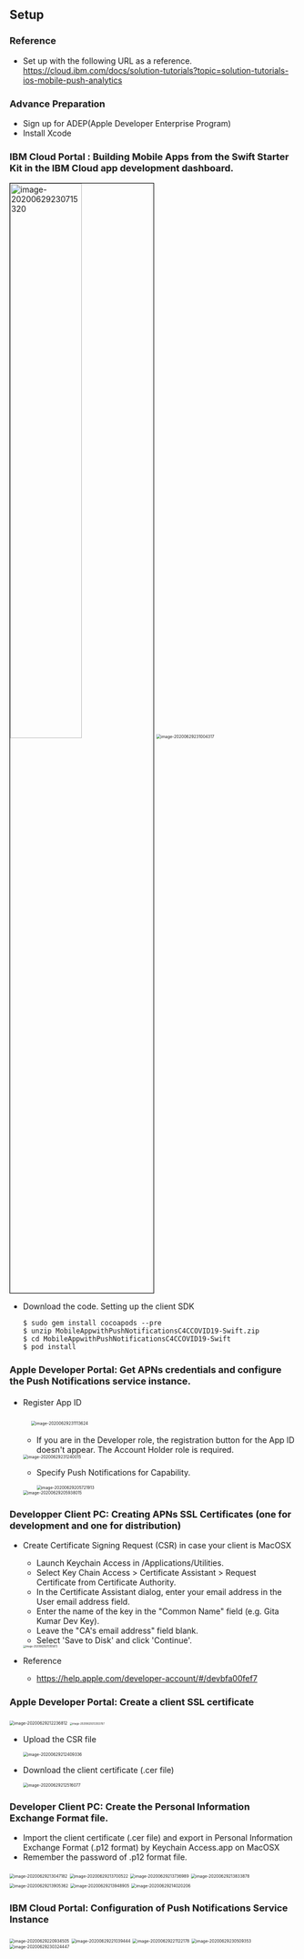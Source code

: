 ## Setup

### Reference

- Set up with the following URL as a reference.
    https://cloud.ibm.com/docs/solution-tutorials?topic=solution-tutorials-ios-mobile-push-analytics

### Advance Preparation
- Sign up for ADEP(Apple Developer Enterprise Program)
- Install Xcode
### IBM Cloud Portal : Building Mobile Apps from the Swift Starter Kit in the IBM Cloud app development dashboard.

<img src="img/image-20200629230715320.png" alt="image-20200629230715320" style="width: 50%; hight:50%; border: 1px solid black;" />

<img src="img/image-20200629231004317.png" alt="image-20200629231004317" style="zoom:50%;" />

- Download the code. Setting up the client SDK

    ```
    $ sudo gem install cocoapods --pre
    $ unzip MobileAppwithPushNotificationsC4CCOVID19-Swift.zip
    $ cd MobileAppwithPushNotificationsC4CCOVID19-Swift
    $ pod install
    ```

### Apple Developer Portal:  Get APNs credentials and configure the Push Notifications service instance.

- Register App ID　

    　<img src="img/image-20200629231113624.png" alt="image-20200629231113624" style="zoom:50%;" />

    - If you are in the Developer role, the registration button for the App ID doesn't appear. The Account Holder role is required.

    <img src="img/image-20200629231240015.png" alt="image-20200629231240015" style="zoom:50%;" />

    - Specify Push Notifications for Capability.

        <img src="img/image-20200629205721913.png" alt="image-20200629205721913" style="zoom:50%;" />

    <img src="img/image-20200629205938015.png" alt="image-20200629205938015" style="zoom:50%;" />

### Developper Client PC: Creating APNs SSL Certificates (one for development and one for distribution)

- Create Certificate Signing Request (CSR) in case your client is MacOSX

    - Launch Keychain Access in /Applications/Utilities.
    - Select Key Chain Access > Certificate Assistant > Request Certificate from Certificate Authority.
    - In the Certificate Assistant dialog, enter your email address in the User email address field.
    - Enter the name of the key in the "Common Name" field (e.g. Gita Kumar Dev Key).
    - Leave the "CA's email address" field blank.
    - Select 'Save to Disk' and click 'Continue'.

    <img src="img/image-20200629211355873.png" alt="image-20200629211355873" style="zoom:30%;" />

- Reference

    - https://help.apple.com/developer-account/#/devbfa00fef7

### Apple Developer Portal: Create a client SSL certificate

<img src="img/image-20200629212236812.png" alt="image-20200629212236812" style="zoom:50%;" />

<img src="img/image-20200629212302767.png" alt="image-20200629212302767" style="zoom:30%;" />

- Upload the CSR file

    <img src="img/image-20200629212409336.png" alt="image-20200629212409336" style="zoom:50%;" />

- Download the client certificate (.cer file)

    <img src="img/image-20200629212516077.png" alt="image-20200629212516077" style="zoom:50%;" />

### Developer Client PC:  Create the Personal Information Exchange Format file.

- Import the client certificate (.cer file) and export in Personal Information Exchange Format (.p12 format) by Keychain Access.app on MacOSX
- Remember the password of .p12 format file.

<img src="img/image-20200629213047182.png" alt="image-20200629213047182" style="zoom:50%;" />

<img src="img/image-20200629213700522.png" alt="image-20200629213700522" style="zoom:50%;" />

<img src="img/image-20200629213736989.png" alt="image-20200629213736989" style="zoom:50%;" />

<img src="img/image-20200629213833878.png" alt="image-20200629213833878" style="zoom:50%;" />

<img src="img/image-20200629213905362.png" alt="image-20200629213905362" style="zoom:50%;" />

<img src="img/image-20200629213948905.png" alt="image-20200629213948905" style="zoom:50%;" />

<img src="img/image-20200629214020206.png" alt="image-20200629214020206" style="zoom:50%;" />

### IBM Cloud Portal: Configuration of Push Notifications Service Instance

<img src="img/image-20200629220934505.png" alt="image-20200629220934505" style="zoom:50%;" />

<img src="img/image-20200629221039444.png" alt="image-20200629221039444" style="zoom:50%;" />

<img src="img/image-20200629221122178.png" alt="image-20200629221122178" style="zoom:50%;" />

<img src="img/image-20200629230509353.png" alt="image-20200629230509353" style="zoom:50%;" />

<img src="img/image-20200629230324447.png" alt="image-20200629230324447" style="zoom:50%;" />

